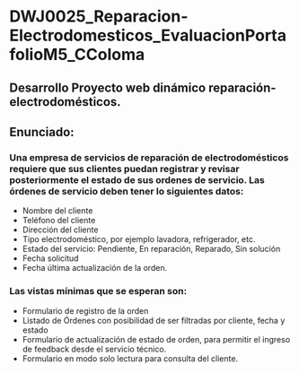 # DWJ0025_Reparacion-Electrodomesticos_EvaluacionPortafolioM5_CColoma

## Desarrollo Proyecto web dinámico reparación-electrodomésticos.

## Enunciado:

### Una empresa de servicios de reparación de electrodomésticos requiere que sus clientes puedan registrar y revisar posteriormente el estado de sus ordenes de servicio. Las órdenes de servicio deben tener lo siguientes datos:

- Nombre del cliente
- Teléfono del cliente
- Dirección del cliente
- Tipo electrodoméstico, por ejemplo lavadora, refrigerador, etc.
- Estado del servicio: Pendiente, En reparación, Reparado, Sin solución
- Fecha solicitud
- Fecha última actualización de la orden.

### Las vistas mínimas que se esperan son:

- Formulario de registro de la orden
- Listado de Órdenes con posibilidad de ser filtradas por cliente, fecha y estado
- Formulario de actualización de estado de orden, para permitir el ingreso de feedback desde el servicio técnico.
- Formulario en modo solo lectura para consulta del cliente.
